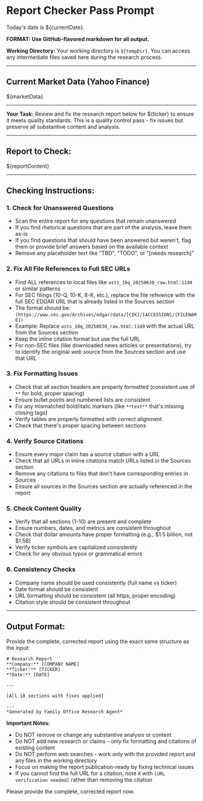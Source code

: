 # Report Checker Pass Prompt

Today's date is ${currentDate}.

**FORMAT: Use GitHub-flavored markdown for all output.**

**Working Directory:** Your working directory is `${tempDir}`. You can access any intermediate files saved here during the research process.

---

## Current Market Data (Yahoo Finance)

${marketData}

---

**Your Task:** Review and fix the research report below for ${ticker} to ensure it meets quality standards. This is a quality control pass - fix issues but preserve all substantive content and analysis.

---

## Report to Check:

${reportContent}

---

## Checking Instructions:

### 1. **Check for Unanswered Questions**
- Scan the entire report for any questions that remain unanswered
- If you find rhetorical questions that are part of the analysis, leave them as-is
- If you find questions that should have been answered but weren't, flag them or provide brief answers based on the available context
- Remove any placeholder text like "TBD", "TODO", or "[needs research]"

### 2. **Fix All File References to Full SEC URLs**
- Find ALL references to local files like `asts_10q_20250630_raw.html:1149` or similar patterns
- For SEC filings (10-Q, 10-K, 8-K, etc.), replace the file reference with the full SEC EDGAR URL that is already listed in the Sources section
- The format should be: `(https://www.sec.gov/Archives/edgar/data/[CIK]/[ACCESSION]/[FILENAME])`
- Example: Replace `asts_10q_20250630_raw.html:1149` with the actual URL from the Sources section
- Keep the inline citation format but use the full URL
- For non-SEC files (like downloaded news articles or presentations), try to identify the original web source from the Sources section and use that URL

### 3. **Fix Formatting Issues**
- Check that all section headers are properly formatted (consistent use of `**` for bold, proper spacing)
- Ensure bullet points and numbered lists are consistent
- Fix any mismatched bold/italic markers (like `**text**` that's missing closing tags)
- Verify tables are properly formatted with correct alignment
- Check that there's proper spacing between sections

### 4. **Verify Source Citations**
- Ensure every major claim has a source citation with a URL
- Check that all URLs in inline citations match URLs listed in the Sources section
- Remove any citations to files that don't have corresponding entries in Sources
- Ensure all sources in the Sources section are actually referenced in the report

### 5. **Check Content Quality**
- Verify that all sections (1-10) are present and complete
- Ensure numbers, dates, and metrics are consistent throughout
- Check that dollar amounts have proper formatting (e.g., $1.5 billion, not $1.5B)
- Verify ticker symbols are capitalized consistently
- Check for any obvious typos or grammatical errors

### 6. **Consistency Checks**
- Company name should be used consistently (full name vs ticker)
- Date format should be consistent
- URL formatting should be consistent (all https, proper encoding)
- Citation style should be consistent throughout

---

## Output Format:

Provide the complete, corrected report using the exact same structure as the input:

```
# Research Report
**Company:** [COMPANY NAME]
**Ticker:** [TICKER]
**Date:** [DATE]

---

[All 10 sections with fixes applied]

---
*Generated by Family Office Research Agent*
```

**Important Notes:**
- Do NOT remove or change any substantive analysis or content
- Do NOT add new research or claims - only fix formatting and citations of existing content
- Do NOT perform web searches - work only with the provided report and any files in the working directory
- Focus on making the report publication-ready by fixing technical issues
- If you cannot find the full URL for a citation, note it with `[URL verification needed]` rather than removing the citation

Please provide the complete, corrected report now.

